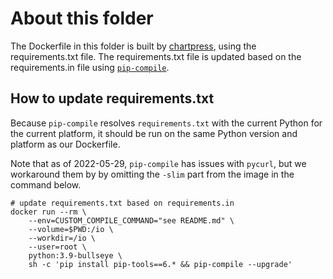 # About this folder

The Dockerfile in this folder is built by
[chartpress](https://github.com/jupyterhub/chartpress#readme), using the
requirements.txt file. The requirements.txt file is updated based on the
requirements.in file using [`pip-compile`](https://pip-tools.readthedocs.io).

## How to update requirements.txt

Because `pip-compile` resolves `requirements.txt` with the current Python for
the current platform, it should be run on the same Python version and platform
as our Dockerfile.

Note that as of 2022-05-29, `pip-compile` has issues with `pycurl`, but we
workaround them by by omitting the `-slim` part from the image in the command
below.

```shell
# update requirements.txt based on requirements.in
docker run --rm \
    --env=CUSTOM_COMPILE_COMMAND="see README.md" \
    --volume=$PWD:/io \
    --workdir=/io \
    --user=root \
    python:3.9-bullseye \
    sh -c 'pip install pip-tools==6.* && pip-compile --upgrade'
```
